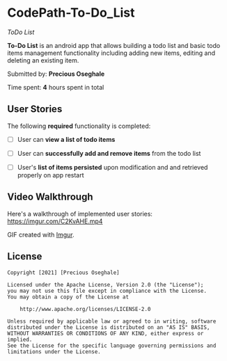 # CodePath-To-Do_List

*ToDo List*

**To-Do List** is an android app that allows building a todo list and basic todo items management functionality including adding new items, editing and deleting an existing item.

Submitted by: **Precious Oseghale**

Time spent: **4** hours spent in total

## User Stories

The following **required** functionality is completed:

* [ ] User can **view a list of todo items**
* [ ] User can **successfully add and remove items** from the todo list
* [ ] User's **list of items persisted** upon modification and and retrieved properly on app restart


## Video Walkthrough

Here's a walkthrough of implemented user stories:
https://imgur.com/C2KvAHE.mp4


GIF created with [Imgur](Imgur.com).

## License

    Copyright [2021] [Precious Oseghale]

    Licensed under the Apache License, Version 2.0 (the "License");
    you may not use this file except in compliance with the License.
    You may obtain a copy of the License at

        http://www.apache.org/licenses/LICENSE-2.0

    Unless required by applicable law or agreed to in writing, software
    distributed under the License is distributed on an "AS IS" BASIS,
    WITHOUT WARRANTIES OR CONDITIONS OF ANY KIND, either express or implied.
    See the License for the specific language governing permissions and
    limitations under the License.
